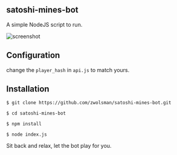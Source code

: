 ## satoshi-mines-bot
A simple NodeJS script to run.

![screenshot](https://lensert.com/HyDQXodyZ)
## Configuration
change the `player_hash` in `api.js` to match yours.

## Installation
`$ git clone https://github.com/zwolsman/satoshi-mines-bot.git`

`$ cd satoshi-mines-bot`

`$ npm install`

`$ node index.js`

Sit back and relax, let the bot play for you.

